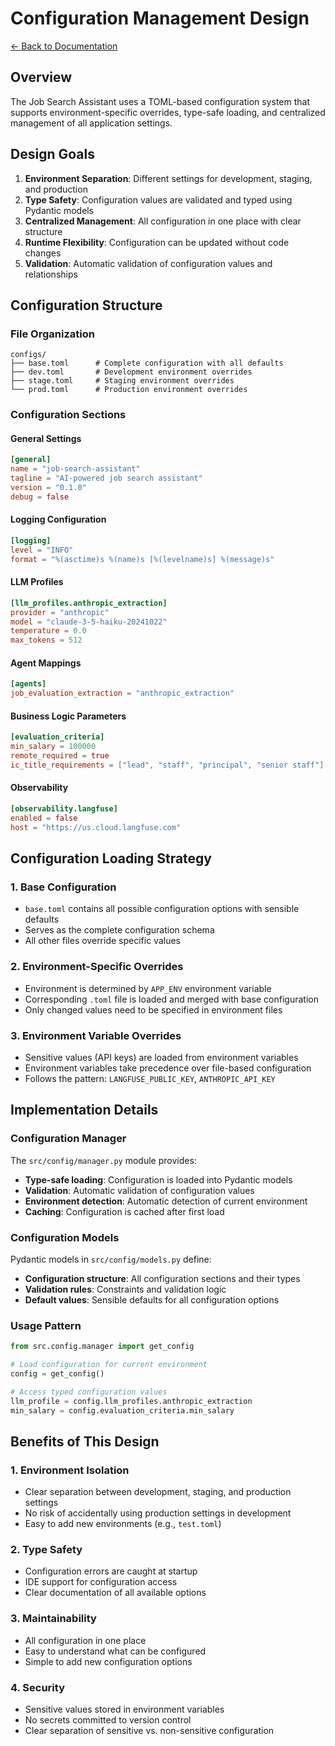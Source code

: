 # Configuration Management Design

[← Back to Documentation](../README.md)

## Overview

The Job Search Assistant uses a TOML-based configuration system that supports environment-specific overrides, type-safe loading, and centralized management of all application settings.

## Design Goals

1. **Environment Separation**: Different settings for development, staging, and production
2. **Type Safety**: Configuration values are validated and typed using Pydantic models
3. **Centralized Management**: All configuration in one place with clear structure
4. **Runtime Flexibility**: Configuration can be updated without code changes
5. **Validation**: Automatic validation of configuration values and relationships

## Configuration Structure

### File Organization

```
configs/
├── base.toml      # Complete configuration with all defaults
├── dev.toml       # Development environment overrides
├── stage.toml     # Staging environment overrides
└── prod.toml      # Production environment overrides
```

### Configuration Sections

#### General Settings
```toml
[general]
name = "job-search-assistant"
tagline = "AI-powered job search assistant"
version = "0.1.0"
debug = false
```

#### Logging Configuration
```toml
[logging]
level = "INFO"
format = "%(asctime)s %(name)s [%(levelname)s] %(message)s"
```

#### LLM Profiles
```toml
[llm_profiles.anthropic_extraction]
provider = "anthropic"
model = "claude-3-5-haiku-20241022"
temperature = 0.0
max_tokens = 512
```

#### Agent Mappings
```toml
[agents]
job_evaluation_extraction = "anthropic_extraction"
```

#### Business Logic Parameters
```toml
[evaluation_criteria]
min_salary = 100000
remote_required = true
ic_title_requirements = ["lead", "staff", "principal", "senior staff"]
```

#### Observability
```toml
[observability.langfuse]
enabled = false
host = "https://us.cloud.langfuse.com"
```

## Configuration Loading Strategy

### 1. Base Configuration
- `base.toml` contains all possible configuration options with sensible defaults
- Serves as the complete configuration schema
- All other files override specific values

### 2. Environment-Specific Overrides
- Environment is determined by `APP_ENV` environment variable
- Corresponding `.toml` file is loaded and merged with base configuration
- Only changed values need to be specified in environment files

### 3. Environment Variable Overrides
- Sensitive values (API keys) are loaded from environment variables
- Environment variables take precedence over file-based configuration
- Follows the pattern: `LANGFUSE_PUBLIC_KEY`, `ANTHROPIC_API_KEY`

## Implementation Details

### Configuration Manager
The `src/config/manager.py` module provides:

- **Type-safe loading**: Configuration is loaded into Pydantic models
- **Validation**: Automatic validation of configuration values
- **Environment detection**: Automatic detection of current environment
- **Caching**: Configuration is cached after first load

### Configuration Models
Pydantic models in `src/config/models.py` define:

- **Configuration structure**: All configuration sections and their types
- **Validation rules**: Constraints and validation logic
- **Default values**: Sensible defaults for all configuration options

### Usage Pattern
```python
from src.config.manager import get_config

# Load configuration for current environment
config = get_config()

# Access typed configuration values
llm_profile = config.llm_profiles.anthropic_extraction
min_salary = config.evaluation_criteria.min_salary
```

## Benefits of This Design

### 1. Environment Isolation
- Clear separation between development, staging, and production settings
- No risk of accidentally using production settings in development
- Easy to add new environments (e.g., `test.toml`)

### 2. Type Safety
- Configuration errors are caught at startup
- IDE support for configuration access
- Clear documentation of all available options

### 3. Maintainability
- All configuration in one place
- Easy to understand what can be configured
- Simple to add new configuration options

### 4. Security
- Sensitive values stored in environment variables
- No secrets committed to version control
- Clear separation of sensitive vs. non-sensitive configuration
